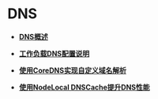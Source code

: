 # DNS<a name="cce_10_0359"></a>

-   **[DNS概述](DNS概述.md)**  

-   **[工作负载DNS配置说明](工作负载DNS配置说明.md)**  

-   **[使用CoreDNS实现自定义域名解析](使用CoreDNS实现自定义域名解析.md)**  

-   **[使用NodeLocal DNSCache提升DNS性能](使用NodeLocal-DNSCache提升DNS性能.md)**  


